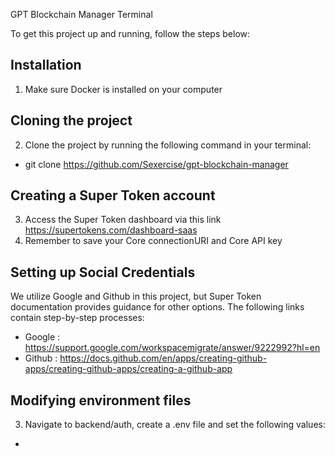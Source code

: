 GPT Blockchain Manager Terminal

To get this project up and running, follow the steps below:

## Installation
1. Make sure Docker is installed on your computer

## Cloning the project
2. Clone the project by running the following command in your terminal:
  * git clone https://github.com/Sexercise/gpt-blockchain-manager

## Creating a Super Token account
3. Access the Super Token dashboard via this link https://supertokens.com/dashboard-saas
4. Remember to save your Core connectionURI and Core API key

## Setting up Social Credentials
We utilize Google and Github in this project, but Super Token documentation provides guidance for other options. The following links contain step-by-step processes:
  * Google : https://support.google.com/workspacemigrate/answer/9222992?hl=en
  * Github :  https://docs.github.com/en/apps/creating-github-apps/creating-github-apps/creating-a-github-app

## Modifying environment files
3. Navigate to backend/auth, create a .env file and set the following values:
  * 